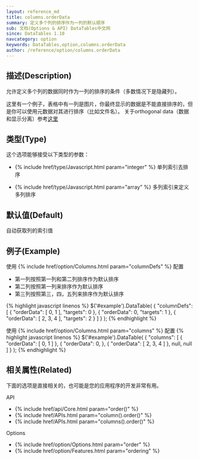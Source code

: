```yaml
---
layout: reference_md
title: columns.orderData
summary: 定义多个列的排序作为一列的默认顺序
sub: 文档(Options & API) DataTables中文网
since: DataTables 1.10
navcategory: option
keywords: DataTables,option,columns.orderData
author: /reference/option/columns.orderData
---
```


## 描述(Description)
允许定义多个列的数据同时作为一列的排序的条件（多数情况下是隐藏列）。

这里有一个例子，表格中有一列是图片，你最终显示的数据是不能直接排序的，但是你可以使用元数据对其进行排序（比如文件名）。
关于orthogonal data（数据和显示分离）参考[这里](https://datatables.net/manual/data/orthogonal-data)

## 类型(Type)
这个选项能够接受以下类型的参数：

- {% include href/type/Javascript.html param="integer" %}
单列索引去排序

- {% include href/type/Javascript.html param="array" %}
多列索引来定义多列排序

## 默认值(Default)
自动获取列的索引值


## 例子(Example)
使用 {% include href/option/Columns.html param="columnDefs" %} 配置


- 第一列按照第一列和第二列排序作为默认排序
- 第二列按照第一列来排序作为默认排序
- 第三列按照第三，四，五列来排序作为默认排序

{% highlight javascript linenos %}
$('#example').DataTable( {
    "columnDefs": [
          { "orderData": [ 0, 1 ],    "targets": 0 },
          { "orderData": 0,           "targets": 1 },
          { "orderData": [ 2, 3, 4 ], "targets": 2 }
        ]
} );
{% endhighlight %}

使用 {% include href/option/Columns.html param="columns" %} 配置
{% highlight javascript linenos %}
$('#example').DataTable( {
      "columns": [
         { "orderData": [ 0, 1 ] },
         { "orderData": 0, },
         { "orderData": [ 2, 3, 4 ] },
         null,
         null
       ]
} );
{% endhighlight %}

## 相关属性(Related)
下面的选项是直接相关的，也可能是您的应用程序的开发非常有用。

API

- {% include href/api/Core.html param="order()" %}
- {% include href/APIs.html param="column().order()" %}
- {% include href/APIs.html param="columns().order()" %}

Options

- {% include href/option/Options.html param="order" %}
- {% include href/option/Features.html param="ordering" %}




